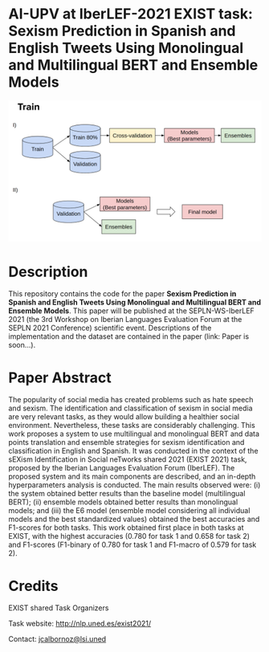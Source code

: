 # AI-UPV at IberLEF-2021 EXIST task: Sexism Prediction in Spanish and English Tweets Using Monolingual and Multilingual BERT and Ensemble Models

![ScreenShot](EXITS_image_train.png)

# Description
This repository contains the code for the paper **Sexism Prediction in Spanish and English Tweets Using Monolingual and Multilingual BERT and Ensemble Models**. This paper will be published at the SEPLN-WS-IberLEF 2021 (the 3rd Workshop on Iberian Languages Evaluation Forum at the SEPLN 2021 Conference) scientific event. Descriptions of the implementation and the dataset are contained in the paper (link: Paper is soon...).

# Paper Abstract
The popularity of social media has created problems such as hate speech and sexism. The identification and classification of sexism in social media are very relevant tasks, as they would allow building a healthier social environment. Nevertheless, these tasks are considerably challenging. This work proposes a system to use multilingual and monolingual BERT and data points translation and ensemble strategies for sexism identification and classification in English and Spanish. It was conducted in the context of the sEXism Identification in Social neTworks shared 2021 (EXIST 2021) task, proposed by the Iberian Languages Evaluation Forum (IberLEF). The proposed system and its main components are described, and an in-depth hyperparameters analysis is conducted. The main results observed were: (i) the system obtained better results than the baseline model (multilingual BERT); (ii) ensemble models obtained better results than monolingual models; and (iii) the E6 model (ensemble model considering all individual models and the best standardized values) obtained the best accuracies and F1-scores for both tasks. This work obtained first place in both tasks at EXIST, with the highest accuracies (0.780 for task 1 and 0.658 for task 2) and F1-scores (F1-binary of 0.780 for task 1 and F1-macro of 0.579 for task 2).

# Credits
EXIST shared Task Organizers

Task website: http://nlp.uned.es/exist2021/

Contact: jcalbornoz@lsi.uned
